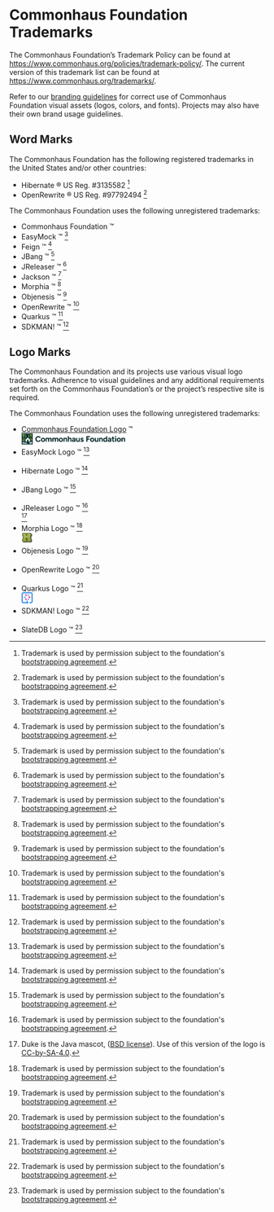 # Commonhaus Foundation Trademarks

The Commonhaus Foundation’s Trademark Policy can be found at <https://www.commonhaus.org/policies/trademark-policy/>.
The current version of this trademark list can be found at <https://www.commonhaus.org/trademarks/>.

Refer to our [branding guidelines](https://www.commonhaus.org/about/branding.html) for correct use of Commonhaus Foundation visual assets (logos, colors, and fonts). Projects may also have their own brand usage guidelines.

## Word Marks

The Commonhaus Foundation has the following registered trademarks in the United States and/or other countries:

- Hibernate &reg; US Reg. #3135582 [^1]
- OpenRewrite &reg; US Reg. #97792494 [^1]

<!--
The Commonhaus Foundation has registrations pending for the following trademarks:

- TBD
-->

The Commonhaus Foundation uses the following unregistered trademarks:

- Commonhaus Foundation &trade;
- EasyMock &trade; [^1]
- Feign &trade; [^1]
- JBang &trade; [^1]
- JReleaser &trade; [^1]
- Jackson &trade; [^1]
- Morphia &trade; [^1]
- Objenesis &trade; [^1]
- OpenRewrite &trade; [^1]
- Quarkus &trade; [^1]
- SDKMAN! &trade; [^1]

## Logo Marks

The Commonhaus Foundation and its projects use various visual logo trademarks. Adherence to visual guidelines and any additional requirements set forth on the Commonhaus Foundation’s or the project’s respective site is required.

<!--
The following logo marks are registered or have pending registrations in the United States and/or other countries:

- TBD
-->

The Commonhaus Foundation uses the following unregistered trademarks:

- [Commonhaus Foundation Logo](https://github.com/commonhaus/artwork/blob/main/foundation/brand/README.md) &trade;  
    <img src="https://github.com/commonhaus/artwork/blob/main/foundation/brand/svg/CF_logo_horizontal_single_default.svg?raw=true" alt="" height="22" />
- EasyMock Logo &trade; [^1]  
  <img src="https://github.com/easymock/easymock/blob/master/website/img/easymock-logo-md.png?raw=true" alt="" height="22" />
- Hibernate Logo &trade; [^1]  
    <img src="https://github.com/hibernate/hibernate.org/blob/production/images/hibernate-logo.svg?raw=true" alt="" height="22" />
- JBang Logo &trade; [^1]  
    <img src="https://www.jbang.dev/assets/images/logo.png" alt="" height="22" />
- JReleaser Logo &trade; [^1]  
    <img src="https://jreleaser.org/images/jreleaser-duke.png" alt="" height="22" />[^2]
- Morphia Logo &trade; [^1]  
    <img src="https://github.com/MorphiaOrg/morphia-docs/blob/master/supplemental-ui/img/logo.png?raw=true" alt="" height="22" />
- Objenesis Logo &trade; [^1]  
    <img src="https://github.com/easymock/objenesis/blob/master/website/site/resources/objenesis-logo.png?raw=true" alt="" height="22" />
- OpenRewrite Logo &trade; [^1]  
    <img src="https://www.commonhaus.org/images/OpenRewrite_WordmarkTM_MidnightBlue.png" alt="" height="22" />
- Quarkus Logo &trade; [^1]  
    <img src="https://github.com/quarkusio/quarkus/blob/main/core/deployment/src/main/resources/META-INF/branding/logo.png?raw=true" alt="" height="22" />
- SDKMAN! Logo &trade; [^1]  
    <img src="https://sdkman.io/assets//img/sdk-man-small-pattern.svg" alt="" height="22" />
- SlateDB Logo &trade;  [^1]
    <img src="https://github.com/slatedb/slatedb-website/blob/main/assets/svg/icon1.svg?raw=true" alt="" height="22" />

[^1]: Trademark is used by permission subject to the foundation's [bootstrapping agreement](https://github.com/commonhaus/foundation/blob/main/agreements/bootstrapping/bootstrapping.md).
[^2]: Duke is the Java mascot, ([BSD license](https://wiki.openjdk.org/display/duke/Main)). Use of this version of the logo is [CC-by-SA-4.0](https://creativecommons.org/licenses/by-sa/4.0/deed.en).
